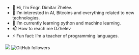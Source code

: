 - 👋 Hi, I’m Engr. Dimitar Zhelev.
- 👀 I’m interested in AI, Bitcoins and everything related to new technologies.
- 🌱 I’m currently learning python and machine learning.
- 📫 How to reach me DZhelev
- ⚡ Fun fact: I’m a teacher of programming languages.
  
![](https://visitor-badge.laobi.icu/badge?page_id=0ktim.0ktim)
![GitHub followers](https://img.shields.io/github/followers/0ktim)


<!---
0ktim/0ktim is a ✨ special ✨ repository because its `README.md` (this file) appears on your GitHub profile.
You can click the Preview link to take a look at your changes.
--->
